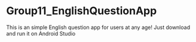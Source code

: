 # Group11_EnglishQuestionApp
This is an simple English question app for users at any age!
Just download and run it on Android Studio
